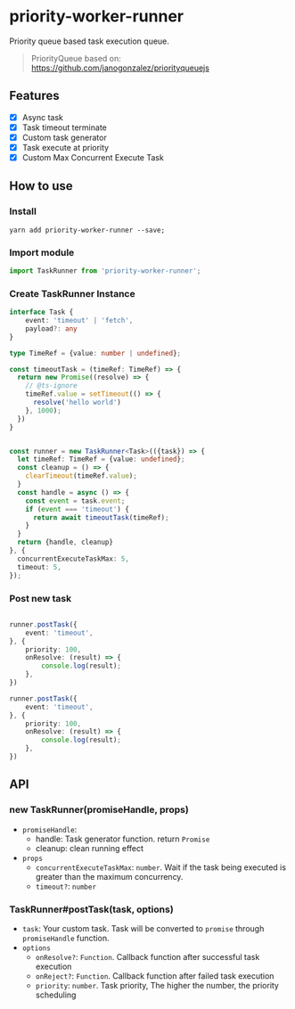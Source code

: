 # priority-worker-runner

Priority queue based task execution queue.

> PriorityQueue based on: https://github.com/janogonzalez/priorityqueuejs

## Features

- [x] Async task
- [x] Task timeout terminate
- [x] Custom task generator
- [x] Task execute at priority 
- [x] Custom Max Concurrent Execute Task

## How to use

### Install

```shell
yarn add priority-worker-runner --save;
```

### Import module

```typescript
import TaskRunner from 'priority-worker-runner';
```

### Create TaskRunner Instance
```typescript
interface Task {
    event: 'timeout' | 'fetch',
    payload?: any
}

type TimeRef = {value: number | undefined};

const timeoutTask = (timeRef: TimeRef) => {
  return new Promise((resolve) => {
    // @ts-ignore
    timeRef.value = setTimeout(() => {
      resolve('hello world')
    }, 1000);
  })
}


const runner = new TaskRunner<Task>(({task}) => {
  let timeRef: TimeRef = {value: undefined};
  const cleanup = () => {
    clearTimeout(timeRef.value);
  }
  const handle = async () => {
    const event = task.event;
    if (event === 'timeout') {
      return await timeoutTask(timeRef);
    }
  }
  return {handle, cleanup}
}, {
  concurrentExecuteTaskMax: 5,
  timeout: 5,
});
```

### Post new task
```typescript

runner.postTask({
    event: 'timeout',
}, {
    priority: 100,
    onResolve: (result) => {
        console.log(result);
    },
})

runner.postTask({
    event: 'timeout',
}, {
    priority: 100,
    onResolve: (result) => {
        console.log(result);
    },
})
```

## API

### new TaskRunner(promiseHandle, props)

- `promiseHandle`: 
  - handle: Task generator function. return `Promise`
  - cleanup: clean running effect
- `props`
  - `concurrentExecuteTaskMax`: `number`. Wait if the task being executed is greater than the maximum concurrency.
  - `timeout?`: `number`

### TaskRunner#postTask(task, options)

- `task`: Your custom task. Task will be converted to `promise` through `promiseHandle` function.
- `options`
  - `onResolve?`: `Function`. Callback function after successful task execution
  - `onReject?`: `Function`. Callback function after failed task execution
  - `priority`: `number`. Task priority, The higher the number, the priority scheduling
